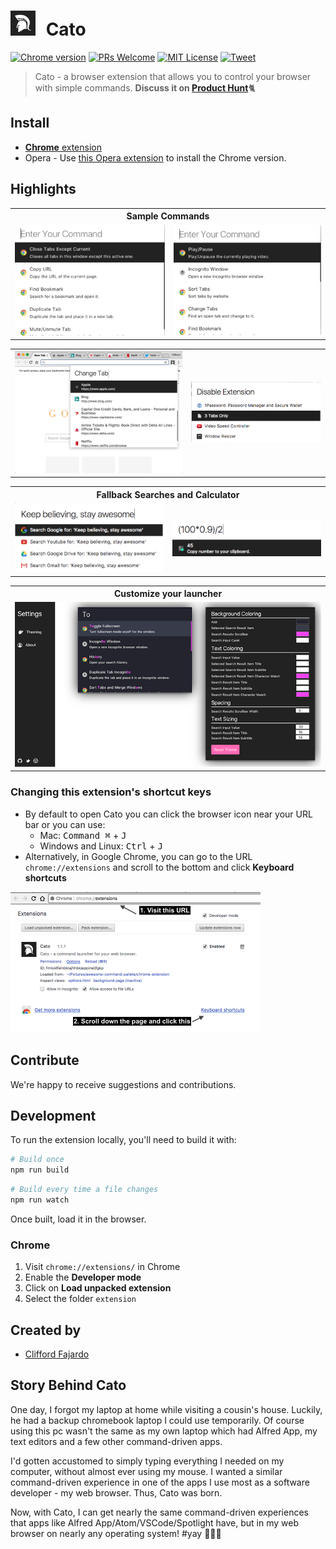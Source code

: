 # <img src="media/cato-logo.png" width="40" style='margin-right: 10px;'> Cato

[![Chrome version][badge-cws]][link-cws]
[![PRs Welcome][prs-badge]][prs]
[![MIT License][license-badge]][LICENSE]
[![Tweet][twitter-badge]][twitter]

> Cato - a browser extension that allows you to control your browser with simple commands.
**Discuss it on [Product Hunt](https://www.producthunt.com/posts/cato)**🐈


## Install

- [**Chrome** extension](https://chrome.google.com/webstore/detail/cato/icphdcfpompgbdikholnedfeidemgobg)
- Opera - Use [this Opera extension](https://addons.opera.com/en/extensions/details/download-chrome-extension-9/) to install the Chrome version.


## Highlights

<table style="max-width: 700px;">
	<tr>
		<th colspan="2" style="text-align:center">
			Sample Commands
		</th>
	</tr>
	<tr><!-- Prevent zebra stripes --></tr>
	<tr>
		<td>
			<img src="media/example-commands-showcase1.png">
		</td>
		<td>
			<img src="media/example-command-showcase2.png">
		</td>
	</tr>
</table>

<table style="max-width: 700px;">
	<tr><!-- Prevent zebra stripes --></tr>
  <tr>
		<td>
			<img src="media/example-change-tab.png">
		</td>
		<td>
			<img src="media/example-disable-extension.png">
		</td>
	</tr>
</table>

<table style="max-width: 700px;">
	<tr>
		<th colspan="2" style="text-align:center">
			Fallback Searches and Calculator
		</th>
	</tr>
	<tr><!-- Prevent zebra stripes --></tr>
	<tr>
		<td>
			<img src="media/example-fallback-search.png">
		</td>
		<td>
			<img src="media/example-calculator.png"> </td>
	</tr>
</table>

<table style="max-width: 700px;">
	<tr>
		<th colspan="2" style="text-align:center">
			Customize your launcher
		</th>
	</tr>
	<tr><!-- Prevent zebra stripes --></tr>
	<tr>
		<td>
			<img src="media/example-theme-customizer.png">
		</td>
</table>



### Changing this extension's shortcut keys

- By default to open Cato you can click the browser icon near your URL bar or you can use:
  - Mac: <kbd>Command ⌘</kbd> + <kbd>J</kbd>
  - Windows and Linux: <kbd>Ctrl</kbd> + <kbd>J</kbd>
- Alternatively, in Google Chrome, you can go to the URL `chrome://extensions` and scroll to the bottom and click **Keyboard shortcuts**

<img src="media/change-shortcut-how-to.png" width="400px"/>



## Contribute

We're happy to receive suggestions and contributions.



## Development

To run the extension locally, you'll need to build it with:

```sh
# Build once
npm run build
```

```sh
# Build every time a file changes
npm run watch
```

Once built, load it in the browser.

### Chrome

1. Visit `chrome://extensions/` in Chrome
2. Enable the **Developer mode**
3. Click on **Load unpacked extension**
4. Select the folder `extension`


## Created by

- [Clifford Fajardo](https://github.com/cliffordfajard0)



## Story Behind Cato

One day, I forgot my laptop at home while visiting a cousin's house. Luckily, he had a backup chromebook laptop I could use temporarily. Of course using this pc wasn't the same as my own laptop which had Alfred App, my text editors and a few other command-driven apps.

I'd gotten accustomed to simply typing everything I needed on my computer, without almost ever using my mouse. I wanted a similar command-driven experience in one of the apps I use most as a software developer - my web browser. Thus, Cato was born.

Now, with Cato, I can get nearly the same command-driven experiences that apps like Alfred App/Atom/VSCode/Spotlight have, but in my web browser on nearly any operating system! #yay  🎉🍻🎊



[badge-cws]: https://img.shields.io/chrome-web-store/v/hlepfoohegkhhmjieoechaddaejaokhf.svg?label=chrome
[link-cws]: https://chrome.google.com/webstore/detail/cato/icphdcfpompgbdikholnedfeidemgobg "Version published on Chrome Web Store"

[license-badge]: https://img.shields.io/npm/l/cross-env.svg?style=flat-square
[license]: https://github.com/kentcdodds/cross-env/blob/master/other/LICENSE

[license-badge]: https://img.shields.io/npm/l/cross-env.svg?style=flat-square
[license]: https://github.com/kentcdodds/cross-env/blob/master/other/LICENSE

[prs]: http://makeapullrequest.com
[prs-badge]: https://img.shields.io/badge/PRs-welcome-brightgreen.svg?style=flat-square

[twitter]: https://twitter.com/intent/tweet?url=https%3A%2F%2Fchrome.google.com%2Fwebstore%2Fdetail%2Fcato%2Ficphdcfpompgbdikholnedfeidemgobg&via=cliffordfajard0&text=Checkout%20the%20command%20launcher%20browser%20extension%20-%20Cato%21
[twitter-badge]: https://img.shields.io/twitter/url/https/github.com/kentcdodds/cross-env.svg?style=social
